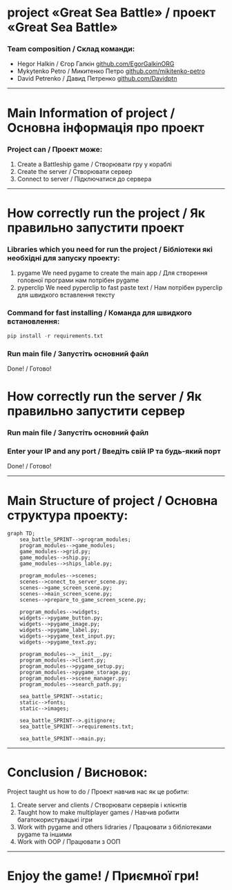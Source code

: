 # project «Great Sea Battle» / проект «Great Sea Battle»
### Team composition / Склад команди:
- Hegor Halkin / Єгор Галкін [github.com/EgorGalkinORG](https://github.com/EgorGalkinORG)
- Mykytenko Petro / Микитенко Петро [github.com/mikitenko-petro](https://github.com/mikitenko-petro)
- David Petrenko / Давид Петренко [github.com/Davidptn](https://github.com/Davidptn)
____

# Main Information of project / Основна інформація про проект 
### Project can / Проект може:
1. Create a Battleship game / Створювати гру у кораблі
1. Create the server / Створювати сервер
1. Connect to server / Підключатися до сервера 
____

# How correctly run the project / Як правильно запустити проект
### Libraries which you need for run the project / Бібліотеки які необхідні для запуску проекту:
1. pygame
We need pygame to create the main app / Для створення головної програми нам потрібен pygame
1. pyperclip
We need pyperclip to fast paste text / Нам потрібен pyperclip для швидкого вставлення тексту

### Command for fast installing / Команда для швидкого встановлення:
```python
pip install -r requirements.txt
```

### Run main file / Запустіть основний файл
Done! / Готово!
# How correctly run the server / Як правильно запустити сервер

### Run main file / Запустіть основний файл

### Enter your IP and any port / Введіть свій IP та будь-який порт

Done! / Готово!
____

# Main Structure of project / Основна структура проекту:
```mermaid
graph TD;
    sea_battle_SPRINT-->program_modules;
    program_modules-->game_modules;
    game_modules-->grid.py;
    game_modules-->ship.py;
    game_modules-->ships_lable.py;

    program_modules-->scenes;
    scenes-->conect_to_server_scene.py;
    scenes-->game_screen_scene.py;
    scenes-->main_screen_scene.py;
    scenes-->prepare_to_game_screen_scene.py;

    program_modules-->widgets;
    widgets-->pygame_button.py;
    widgets-->pygame_image.py;
    widgets-->pygame_label.py;
    widgets-->pygame_text_input.py;
    widgets-->pygame_text.py;

    program_modules-->__init__.py;
    program_modules-->client.py;
    program_modules-->pygame_setup.py;
    program_modules-->pygame_storage.py;
    program_modules-->scene_manager.py;
    program_modules-->search_path.py;
    
    sea_battle_SPRINT-->static;
    static-->fonts;
    static-->images;

    sea_battle_SPRINT-->.gitignore;
    sea_battle_SPRINT-->requirements.txt;

    sea_battle_SPRINT-->main.py;
``` 
____

# Conclusion / Висновок:
Project taught us how to do / Проект навчив нас як це робити:
1. Create server and clients / Створювати серверів і клієнтів
1. Taught how to make multiplayer games /  Навчив робити багатокористувацькі ігри
1. Work with pygame and others lidraries / Працювати з бібліотеками pygame та іншими
1. Work with OOP / Працювати з ООП
____
# Enjoy the game! / Приємної гри!
 